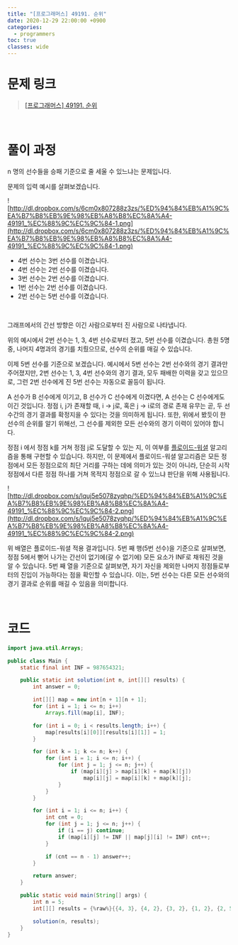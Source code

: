 ```yaml
---
title: "[프로그래머스] 49191. 순위"
date: 2020-12-29 22:00:00 +0900
categories:
  - programmers
toc: true
classes: wide
---
```


# 문제 링크

> [[프로그래머스] 49191. 순위](https://programmers.co.kr/learn/courses/30/lessons/49191)

<br>

# 풀이 과정

n 명의 선수들을 승패 기준으로 줄 세울 수 있느냐는 문제입니다.

문제의 입력 예시를 살펴보겠습니다.

![http://dl.dropbox.com/s/6cm0x807288z3zs/%ED%94%84%EB%A1%9C%EA%B7%B8%EB%9E%98%EB%A8%B8%EC%8A%A4-49191_%EC%88%9C%EC%9C%84-1.png](http://dl.dropbox.com/s/6cm0x807288z3zs/%ED%94%84%EB%A1%9C%EA%B7%B8%EB%9E%98%EB%A8%B8%EC%8A%A4-49191_%EC%88%9C%EC%9C%84-1.png)

- 4번 선수는 3번 선수를 이겼습니다.
- 4번 선수는 2번 선수를 이겼습니다.
- 3번 선수는 2번 선수를 이겼습니다.
- 1번 선수는 2번 선수를 이겼습니다.
- 2번 선수는 5번 선수를 이겼습니다.

<br>

그래프에서의 간선 방향은 이긴 사람으로부터 진 사람으로 나타냅니다.

위의 예시에서 2번 선수는 1, 3, 4번 선수로부터 졌고, 5번 선수를 이겼습니다. 총원 5명 중, 나머지 4명과의 경기를 치뤘으므로, 선수의 순위를 매길 수 있습니다.

이제 5번 선수를 기준으로 보겠습니다. 예시에서 5번 선수는 2번 선수와의 경기 결과만 주어졌지만, 2번 선수는 1, 3, 4번 선수와의 경기 결과, 모두 패배한 이력을 갖고 있으므로, 그런 2번 선수에게 진 5번 선수는 자동으로 꼴등이 됩니다.

A 선수가 B 선수에게 이기고, B 선수가 C 선수에게 이겼다면, A 선수는 C 선수에게도 이긴 것입니다. 정점 i, j가 존재할 때, i → j로, 혹은 j → i로의 경로 존재 유무는 곧, 두 선수간의 경기 결과를 확정지을 수 있다는 것을 의미하게 됩니다. 또한, 위에서 봤듯이 한 선수의 순위를 알기 위해선, 그 선수를 제외한 모든 선수와의 경기 이력이 있어야 합니다.

정점 i 에서 정점 k를 거쳐 정점 j로 도달할 수 있는 지, 이 여부를 [플로이드-워셜](https://ddb8036631.github.io/algorithm/플로이드-워셜) 알고리즘을 통해 구현할 수 있습니다. 하지만, 이 문제에서 플로이드-워셜 알고리즘은 모든 정점에서 모든 정점으로의 최단 거리를 구하는 데에 의미가 있는 것이 아니라, 단순히 시작 정점에서 다른 정점 하나를 거쳐 목적지 정점으로 갈 수 있느냐 판단을 위해 사용됩니다.

![http://dl.dropbox.com/s/lquj5e5078zyqhp/%ED%94%84%EB%A1%9C%EA%B7%B8%EB%9E%98%EB%A8%B8%EC%8A%A4-49191_%EC%88%9C%EC%9C%84-2.png](http://dl.dropbox.com/s/lquj5e5078zyqhp/%ED%94%84%EB%A1%9C%EA%B7%B8%EB%9E%98%EB%A8%B8%EC%8A%A4-49191_%EC%88%9C%EC%9C%84-2.png)

위 배열은 플로이드-워셜 적용 결과입니다. 5번 째 행(5번 선수)을 기준으로 살펴보면, 정점 5에서 뻗어 나가는 간선이 없기에(갈 수 없기에) 모든 요소가 INF로 채워진 것을 알 수 있습니다. 5번 째 열을 기준으로 살펴보면, 자기 자신을 제외한 나머지 정점들로부터의 진입이 가능하다는 점을 확인할 수 있습니다. 이는, 5번 선수는 다른 모든 선수와의 경기 결과로 순위를 매길 수 있음을 의미합니다.

<br>

# 코드

```java
import java.util.Arrays;

public class Main {
    static final int INF = 987654321;

    public static int solution(int n, int[][] results) {
        int answer = 0;

        int[][] map = new int[n + 1][n + 1];
        for (int i = 1; i <= n; i++)
            Arrays.fill(map[i], INF);

        for (int i = 0; i < results.length; i++) {
            map[results[i][0]][results[i][1]] = 1;
        }

        for (int k = 1; k <= n; k++) {
            for (int i = 1; i <= n; i++) {
                for (int j = 1; j <= n; j++) {
                    if (map[i][j] > map[i][k] + map[k][j])
                        map[i][j] = map[i][k] + map[k][j];
                }
            }
        }

        for (int i = 1; i <= n; i++) {
            int cnt = 0;
            for (int j = 1; j <= n; j++) {
                if (i == j) continue;
                if (map[i][j] != INF || map[j][i] != INF) cnt++;
            }

            if (cnt == n - 1) answer++;
        }

        return answer;
    }

    public static void main(String[] args) {
        int n = 5;
        int[][] results = {%raw%}{{4, 3}, {4, 2}, {3, 2}, {1, 2}, {2, 5}}{%endraw%};

        solution(n, results);
    }
}
```